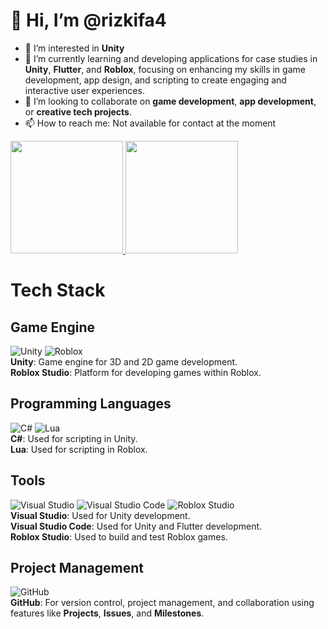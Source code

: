 # 👋 Hi, I’m @rizkifa4

- 👀 I’m interested in **Unity**
- 🌱 I’m currently learning and developing applications for case studies in **Unity**, **Flutter**, and **Roblox**, focusing on enhancing my skills in game development, app design, and scripting to create engaging and interactive user experiences.
- 💞️ I’m looking to collaborate on **game development**, **app development**, or **creative tech projects**.
- 📫 How to reach me: Not available for contact at the moment


<p align="left">
  <a href="https://github.com/rizkifa4">
    <img height="180em" src="https://github-readme-stats-eight-theta.vercel.app/api?username=rizkifa4&show_icons=true&theme=algolia&include_all_commits=true&count_private=true"/>
    <img height="180em" src="https://github-readme-stats-eight-theta.vercel.app/api/top-langs/?username=rizkifa4&layout=compact&langs_count=8&theme=algolia"/>
  </a>
</p>

# Tech Stack

## Game Engine
![Unity](https://img.shields.io/badge/Unity-000000?style=for-the-badge&logo=unity&logoColor=white) ![Roblox](https://img.shields.io/badge/Roblox-FF0000?style=for-the-badge&logo=roblox&logoColor=white)  
**Unity**: Game engine for 3D and 2D game development.  
**Roblox Studio**: Platform for developing games within Roblox.

## Programming Languages
![C#](https://img.shields.io/badge/C%23-239120?style=for-the-badge&logo=c-sharp&logoColor=white) ![Lua](https://img.shields.io/badge/Lua-2C2D72?style=for-the-badge&logo=lua&logoColor=white)  
**C#**: Used for scripting in Unity.  
**Lua**: Used for scripting in Roblox.

## Tools
![Visual Studio](https://img.shields.io/badge/Visual%20Studio-5C2D91?style=for-the-badge&logo=visual-studio&logoColor=white) ![Visual Studio Code](https://img.shields.io/badge/Visual%20Studio%20Code-007ACC?style=for-the-badge&logo=visual-studio-code&logoColor=white) ![Roblox Studio](https://img.shields.io/badge/Roblox%20Studio-FF0000?style=for-the-badge&logo=roblox&logoColor=white)  
**Visual Studio**: Used for Unity development.  
**Visual Studio Code**: Used for Unity and Flutter development.  
**Roblox Studio**: Used to build and test Roblox games.

## Project Management
![GitHub](https://img.shields.io/badge/GitHub-181717?style=for-the-badge&logo=github&logoColor=white)  
**GitHub**: For version control, project management, and collaboration using features like **Projects**, **Issues**, and **Milestones**.

<!---
rizkifa4/rizkifa4 is a ✨ special ✨ repository because its `README.md` (this file) appears on your GitHub profile.
You can click the Preview link to take a look at your changes.
--->
